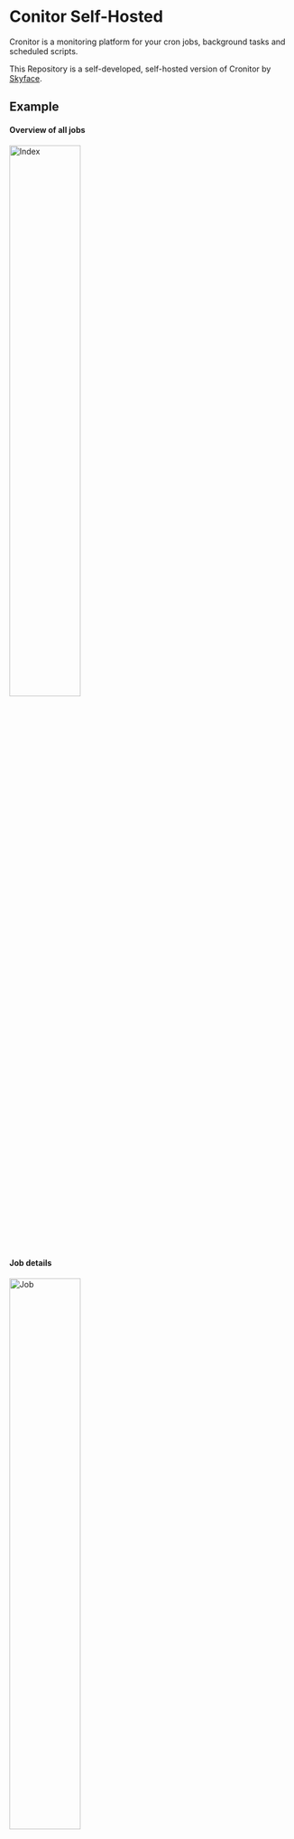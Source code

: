 # Conitor Self-Hosted

Cronitor is a monitoring platform for your cron jobs, background tasks and scheduled scripts.

This Repository is a self-developed, self-hosted version of Cronitor by [Skyface](https://skyface.de).

## Example

#### Overview of all jobs

<img src="assets/images/index.png" alt="Index" width="50%">

#### Job details

<img src="assets/images/restic_job.png" alt="Job" width="50%">

## Installation

### Runner

Make the `scripts/runner.sh` executable

```bash
chmod +x scripts/runner.sh
```

### Config

Edit the `scripts/config.sh` file and set the `API_ENDPOINT` and `API_KEY` (same as in the following `.env` file).

### Jobs

The server needs a `jobs.json` file to know which jobs to run.

> **NAMES** must be unique and can only contain letters, numbers and underscores (No spaces are allowed).

> **GRACE TIME** is in seconds. If the job runs longer than the grace time, it will be marked as failed.

#### Automatically

Use the `scripts/job_generator.sh` script to generate the `jobs.json` file.

It will read your crontabs and asks you for a name and grace time for each job.

```bash
chmod +x scripts/job_generator.sh
./scripts/job_generator.sh
```

#### Manually

Fill the `jobs.json` with your cronjobs.

An example with the job id (name) `testjob`, a cron expression of `* * * * *` and a grace time of `60` seconds.

```json
[
  "testjob": {
    "cron": "* * * * *",
    "grace_time": "60"
  }
]
```

### Crontab

Wrap all your crontab commands with the `scripts/runner.sh` script

So instead of

```bash
* * * * * echo "hello world"
```

use

```bash
crontab -e

# Example
# <cron_expression> <path_to_runner.sh> <job_id> <command>
* * * * * /home/user/cronitor_selfhost/scripts/runner.sh testjob echo "hello world"
```

### Environment variables

Copy and edit the `.env.example` file to `.env` and adjust the variables to your needs.

```bash
cp example.env .env
```

| Variable            | Description                                                        | Required               | Default     |
| ------------------- | ------------------------------------------------------------------ | ---------------------- | ----------- |
| APIKEY              | The API key to inject results (same as in the `scripts/config.sh`) | true                   |             |
| CLIENT_URL          | The url of the frontend (for cors)                                 | false                  | [SAME-SITE] |
| DATABASE_URL        | The url of the postgres database (like in the docker-compose.yml)  | true                   |             |
| NOTIFY_DISCORD      | Enable Discord notifications                                       | false                  | false       |
| NOTIFY_MAIL         | Enable mail notifications                                          | false                  | false       |
| NOTIFY_SLACK        | Enable Slack notifications                                         | false                  | false       |
| DISCORD_WEBHOOK_URL | The Discord webhook url                                            | IF NOTIFY_DISCORD=true |             |
| SLACK_WEBHOOK_URL   | The Slack webhook url                                              | IF NOTIFY_SLACK=true   |             |
| SMTP_HOST           | The SMTP host                                                      | IF NOTIFY_DISCORD=true |             |
| SMTP_PORT           | The SMTP port                                                      | IF NOTIFY_DISCORD=true |             |
| SMTP_USERNAME       | The SMTP username                                                  | IF NOTIFY_DISCORD=true |             |
| SMTP_PASSWORD       | The SMTP password                                                  | IF NOTIFY_DISCORD=true |             |
| SMTP_FROM           | The sender address of the emails                                   | IF NOTIFY_DISCORD=true |             |
| SMTP_TO             | The receiver address of the emails                                 | IF NOTIFY_DISCORD=true |             |
| SHOW_DOCS           | Show the docs at /api/v1/docs and /api/v1/redocs                   | false                  | false       |

### Start the server

```bash
docker-compose up -d --build
```

## Features

- [x] Self-hosted
- [x] Email notifications
  - [x] Failed
  - [x] Expired
  - [x] Resolved
- [x] Webhook notifications
  - [x] Discord
  - [x] Slack
- [x] Web UI
- [x] API (with [Docs and Redocs](environment-variables))
- [x] Database
  - [x] Postgres

## TODO

- [] Usage for multi instances (stateless)

## Delete Jobs

The jobs are stored in the database.
So it is not enough to delete the job from the `jobs.json`.

Steps:

- Delete the job from the `jobs.json`
- Restart the server
- Run the `scripts/delete_job.sh` script

```bash
./scripts/delete_job.sh # You will receive a list of all jobs and can select the job you want to delete.
```

### Delete a job - Example

Remove the job `testjob` from the `jobs.json`.

```bash
nano jobs.json
# Remove the job "testjob"
```

Restart the server

```bash
docker-compose restart
```

Wait a few seconds and run the `scripts/delete_job.sh` script.

```bash
./scripts/delete_job.sh
```

Enter the job id you want to delete and press enter.

Example output:

```bash
cronitor_selfhost git:(main) ✗ ./scripts/delete_job.sh
Disabled jobs:

testjob

Enter job id to delete: testjob
{"message":"Job deleted"}
```

## Logs

The error logs are also stored in the folder `logs`.
The folder will be created automatically, when the first error occurs.

## Development

### Prisma

Create a Migration. Change the `--name`.

```bash
DATABASE_URL="postgresql://root:root@localhost:5432/test_db" prisma migrate dev --name added_enums_for_stati --schema ./server/prisma/schema.prisma
```

Deploy the Migration

```bash
DATABASE_URL="postgresql://root:root@localhost:5432/test_db" prisma migrate deploy --schema ./server/prisma/schema.prisma
```
